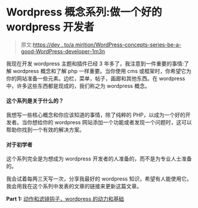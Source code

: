 # Wordpress 概念系列:做一个好的 wordpress 开发者

> 原文:[https://dev . to/a mirition/WordPress-concepts-series-be-a-good-WordPress-developer-1m3n](https://dev.to/amirition/wordpress-concepts-series-be-a-good-wordpress-developer-1m3n)

我现在开发 wordpress 主题和插件已经 3 年多了，我注意到一件重要的事情:了解 wordpress 概念和了解 php 一样重要。当你使用 cms 或框架时，你希望它为你的网站准备一些元素。边栏，菜单，帖子，画廊和其他东西。在 wordpress 中，许多这些东西都是现成的，我们称之为 wordpress 概念。

#### 这个系列是关于什么的？

我想写一些核心概念和你应该知道的事情，除了纯粹的 PHP，以成为一个好的开发者。当你想给你的 wordpress 网站添加一个功能或者发现一个问题时，这可以帮助你找到一个有效的解决方案。

#### 对于初学者

这个系列完全是为想成为 wordpress 开发者的人准备的，而不是为专业人士准备的。

我会试着每两三天写一次，分享我最好的 wordpress 知识，希望有人能使用它。我会用我在这个系列中发表的文章的链接来更新这篇文章。

**Part 1:** [动作和滤镜钩子，wordpress 的动力和基础](https://dev.to/amirition/wordpress-concepts-action-and-filter-hooks-power-and-foundation-of-wordpress-m90)